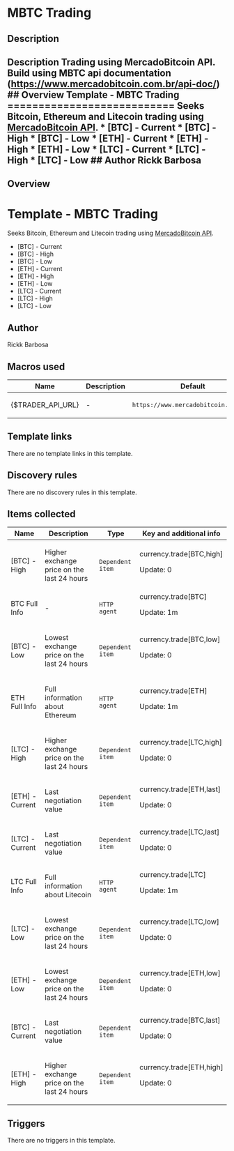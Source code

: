 # MBTC Trading

## Description

## Description Trading using MercadoBitcoin API. Build using MBTC api documentation (https://www.mercadobitcoin.com.br/api-doc/) ## Overview **Template - MBTC Trading** =========================== Seeks Bitcoin, Ethereum and Litecoin trading using [MercadoBitcoin API](https://www.mercadobitcoin.com.br/api-doc/). * [BTC] - Current * [BTC] - High * [BTC] - Low * [ETH] - Current * [ETH] - High * [ETH] - Low * [LTC] - Current * [LTC] - High * [LTC] - Low ## Author Rickk Barbosa 

## Overview

**Template - MBTC Trading**
===========================


 


Seeks Bitcoin, Ethereum and Litecoin trading using [MercadoBitcoin API](https://www.mercadobitcoin.com.br/api-doc/). 


 


 


 


* [BTC] - Current
* [BTC] - High
* [BTC] - Low
* [ETH] - Current
* [ETH] - High
* [ETH] - Low
* [LTC] - Current
* [LTC] - High
* [LTC] - Low


## Author

Rickk Barbosa

## Macros used

|Name|Description|Default|Type|
|----|-----------|-------|----|
|{$TRADER_API_URL}|<p>-</p>|`https://www.mercadobitcoin.net/api`|Text macro|
## Template links

There are no template links in this template.

## Discovery rules

There are no discovery rules in this template.

## Items collected

|Name|Description|Type|Key and additional info|
|----|-----------|----|----|
|[BTC] - High|<p>Higher exchange price on the last 24 hours</p>|`Dependent item`|currency.trade[BTC,high]<p>Update: 0</p>|
|BTC Full Info|<p>-</p>|`HTTP agent`|currency.trade[BTC]<p>Update: 1m</p>|
|[BTC] - Low|<p>Lowest exchange price on the last 24 hours</p>|`Dependent item`|currency.trade[BTC,low]<p>Update: 0</p>|
|ETH Full Info|<p>Full information about Ethereum</p>|`HTTP agent`|currency.trade[ETH]<p>Update: 1m</p>|
|[LTC] - High|<p>Higher exchange price on the last 24 hours</p>|`Dependent item`|currency.trade[LTC,high]<p>Update: 0</p>|
|[ETH] - Current|<p>Last negotiation value</p>|`Dependent item`|currency.trade[ETH,last]<p>Update: 0</p>|
|[LTC] - Current|<p>Last negotiation value</p>|`Dependent item`|currency.trade[LTC,last]<p>Update: 0</p>|
|LTC Full Info|<p>Full information about Litecoin</p>|`HTTP agent`|currency.trade[LTC]<p>Update: 1m</p>|
|[LTC] - Low|<p>Lowest exchange price on the last 24 hours</p>|`Dependent item`|currency.trade[LTC,low]<p>Update: 0</p>|
|[ETH] - Low|<p>Lowest exchange price on the last 24 hours</p>|`Dependent item`|currency.trade[ETH,low]<p>Update: 0</p>|
|[BTC] - Current|<p>Last negotiation value</p>|`Dependent item`|currency.trade[BTC,last]<p>Update: 0</p>|
|[ETH] - High|<p>Higher exchange price on the last 24 hours</p>|`Dependent item`|currency.trade[ETH,high]<p>Update: 0</p>|
## Triggers

There are no triggers in this template.

